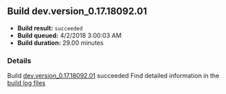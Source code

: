 ## Build dev.version_0.17.18092.01
- **Build result:** `succeeded`
- **Build queued:** 4/2/2018 3:00:03 AM
- **Build duration:** 29.00 minutes
### Details
Build [dev.version_0.17.18092.01](https://winappstudio.visualstudio.com/web/build.aspx?pcguid=a4ef43be-68ce-4195-a619-079b4d9834c2&builduri=vstfs%3a%2f%2f%2fBuild%2fBuild%2f25362) succeeded
Find detailed information in the [build log files](https://uwpctdiags.blob.core.windows.net/buildlogs/dev.version_0.17.18092.01_logs.zip)
